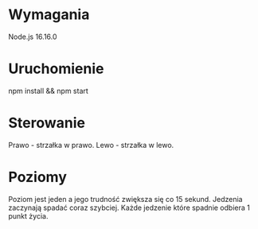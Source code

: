 # Wymagania

Node.js 16.16.0

# Uruchomienie
npm install && npm start

# Sterowanie

Prawo - strzałka w prawo.
Lewo - strzałka w lewo.

# Poziomy

Poziom jest jeden a jego trudność zwiększa się co 15 sekund.
Jedzenia zaczynają spadać coraz szybciej.
Każde jedzenie które spadnie odbiera 1 punkt życia.